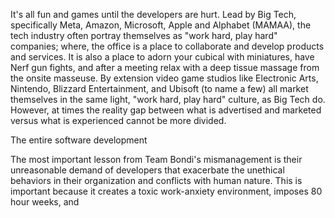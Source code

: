 It's all fun and games until the developers are hurt. Lead by Big Tech, specifically Meta, Amazon, Microsoft, Apple and Alphabet (MAMAA), the tech industry often portray themselves as "work hard, play hard" companies; where, the office is a place to collaborate and develop products and services. It is also a place to adorn your cubical with miniatures, have Nerf gun fights, and after a meeting relax with a deep tissue massage from the onsite masseuse. By extension video game studios like Electronic Arts, Nintendo, Blizzard Entertainment, and Ubisoft (to name a few) all market themselves in the same light, "work hard, play hard" culture, as Big Tech do. However, at times the reality gap between what is advertised and marketed versus what is experienced cannot be more divided.

The entire software development

The most important lesson from Team Bondi's mismanagement is their unreasonable demand of developers that exacerbate the unethical behaviors in their organization and conflicts with human nature. This is important because it creates a toxic work-anxiety environment, imposes 80 hour weeks, and
